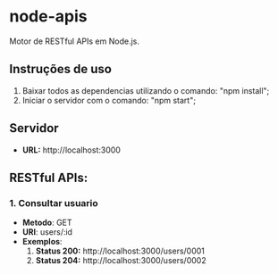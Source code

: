 # node-apis

Motor de RESTful APIs em Node.js.

## Instruções de uso

1.  Baixar todos as dependencias utilizando o comando: "npm install";
2.  Iniciar o servidor com o comando: "npm start";

## Servidor

- **URL:** http://localhost:3000

## RESTful APIs:

### 1. Consultar usuario

- **Metodo**: GET
- **URI**: users/:id
- **Exemplos**: 
    1. **Status 200:** http://localhost:3000/users/0001
    2. **Status 204:** http://localhost:3000/users/0002
